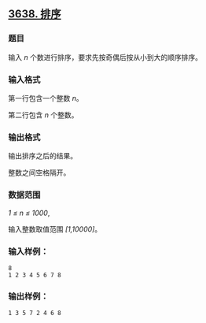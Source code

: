 ## [3638. 排序](https://www.acwing.com/problem/content/3641/)

### 题目

输入 *n* 个数进行排序，要求先按奇偶后按从小到大的顺序排序。

### 输入格式

第一行包含一个整数 *n*。

第二行包含 *n* 个整数。

### 输出格式

输出排序之后的结果。

整数之间空格隔开。

### 数据范围

*1 ≤ n ≤ 1000*,

输入整数取值范围 *[1,10000]*。

### 输入样例：

```
8
1 2 3 4 5 6 7 8
```

### 输出样例：

```
1 3 5 7 2 4 6 8
```
